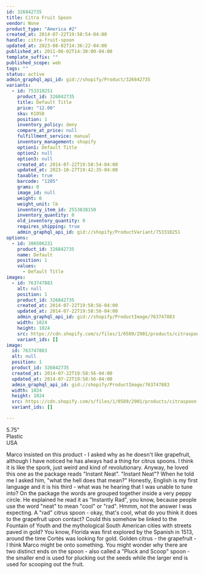 ```yaml
---
id: 326842735
title: Citra Fruit Spoon
vendor: None
product_type: "America #2"
created_at: 2014-07-22T19:58:54-04:00
handle: citra-fruit-spoon
updated_at: 2023-08-02T14:36:22-04:00
published_at: 2011-06-02T14:30:00-04:00
template_suffix: ""
published_scope: web
tags: ""
status: active
admin_graphql_api_id: gid://shopify/Product/326842735
variants:
  - id: 753310251
    product_id: 326842735
    title: Default Title
    price: "12.00"
    sku: K1058
    position: 1
    inventory_policy: deny
    compare_at_price: null
    fulfillment_service: manual
    inventory_management: shopify
    option1: Default Title
    option2: null
    option3: null
    created_at: 2014-07-22T19:58:54-04:00
    updated_at: 2023-10-27T19:42:35-04:00
    taxable: true
    barcode: "1205"
    grams: 0
    image_id: null
    weight: 0
    weight_unit: lb
    inventory_item_id: 2553838150
    inventory_quantity: 0
    old_inventory_quantity: 0
    requires_shipping: true
    admin_graphql_api_id: gid://shopify/ProductVariant/753310251
options:
  - id: 386506231
    product_id: 326842735
    name: Default
    position: 1
    values:
      - Default Title
images:
  - id: 763747883
    alt: null
    position: 1
    product_id: 326842735
    created_at: 2014-07-22T19:58:56-04:00
    updated_at: 2014-07-22T19:58:56-04:00
    admin_graphql_api_id: gid://shopify/ProductImage/763747883
    width: 1024
    height: 1024
    src: https://cdn.shopify.com/s/files/1/0589/2901/products/citraspoon.jpeg?v=1406073536
    variant_ids: []
image:
  id: 763747883
  alt: null
  position: 1
  product_id: 326842735
  created_at: 2014-07-22T19:58:56-04:00
  updated_at: 2014-07-22T19:58:56-04:00
  admin_graphql_api_id: gid://shopify/ProductImage/763747883
  width: 1024
  height: 1024
  src: https://cdn.shopify.com/s/files/1/0589/2901/products/citraspoon.jpeg?v=1406073536
  variant_ids: []

---
```


5.75"   
Plastic  
USA

Marco insisted on this product - I asked why as he doesn't like grapefruit, although I have noticed he has always had a thing for citrus spoons. I think it is like the spork, just weird and kind of revolutionary. Anyway, he loved this one as the package reads "Instant Neat". "Instant Neat"? When he told me I asked him, "what the hell does that mean?" Honestly, English is my first language and it is his third - what was he hearing that I was unable to tune into? On the package the words are grouped together inside a very peppy circle. He explained he read it as "Instantly Rad", you know, because people use the word "neat" to mean "cool" or "rad". Hmmm, not the answer I was expecting. A "rad" citrus spoon - okay, that's cool, what do you think it does to the grapefruit upon contact? Could this somehow be linked to the Fountain of Youth and the mythological South American cities with streets paved in gold? You know, Florida was first explored by the Spanish in 1513, around the time Cortés was looking for gold. Golden citrus - the grapefruit - I think Marco might be onto something. You might wonder why there are two distinct ends on the spoon - also called a "Pluck and Scoop" spoon - the smaller end is used for plucking out the seeds while the larger end is used for scooping out the fruit.